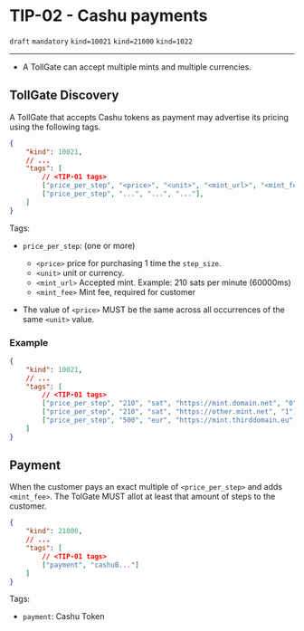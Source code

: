 # TIP-02 - Cashu payments
`draft` `mandatory` `kind=10021` `kind=21000` `kind=1022`

---

- A TollGate can accept multiple mints and multiple currencies.

## TollGate Discovery

A TollGate that accepts Cashu tokens as payment may advertise its pricing using the following tags.

```json
{
    "kind": 10021,
    // ...
    "tags": [
        // <TIP-01 tags>
        ["price_per_step", "<price>", "<unit>", "<mint_url>", "<mint_fee>"],
        ["price_per_step", "...", "...", "..."],
    ]
}
```

Tags:
- `price_per_step`: (one or more)
	- `<price>` price for purchasing 1 time the `step_size`.
	- `<unit>` unit or currency.
	- `<mint_url>` Accepted mint. Example: 210 sats per minute (60000ms)
	- `<mint_fee>` Mint fee, required for customer

- The value of `<price>` MUST be the same across all occurrences of the same `<unit>` value.

### Example
```json
{
    "kind": 10021,
    // ...
    "tags": [
        // <TIP-01 tags>
        ["price_per_step", "210", "sat", "https://mint.domain.net", "0"],
        ["price_per_step", "210", "sat", "https://other.mint.net", "1"],
        ["price_per_step", "500", "eur", "https://mint.thirddomain.eu", "25"],
    ]
}
```

## Payment

When the customer pays an exact multiple of `<price_per_step>` and adds `<mint_fee>`. The TolGate MUST allot at least that amount of steps to the customer.

```json
{
	"kind": 21000,
	// ...
	"tags": [
		// <TIP-01 tags>
		["payment", "cashuB..."]
	]
}
```

Tags:
- `payment`: Cashu Token
